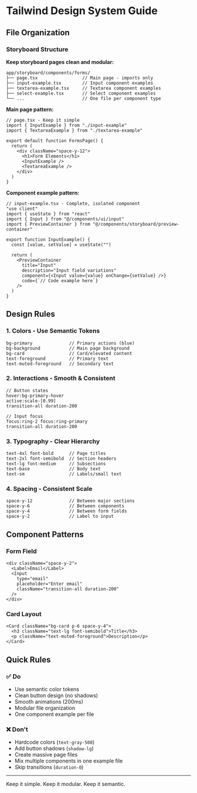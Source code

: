 # Tailwind Design System Guide

## File Organization

### Storyboard Structure
**Keep storyboard pages clean and modular:**

```
app/storyboard/components/forms/
├── page.tsx                 // Main page - imports only
├── input-example.tsx        // Input component examples
├── textarea-example.tsx     // Textarea component examples
├── select-example.tsx       // Select component examples
└── ...                      // One file per component type
```

**Main page pattern:**
```tsx
// page.tsx - Keep it simple
import { InputExample } from "./input-example"
import { TextareaExample } from "./textarea-example"

export default function FormsPage() {
  return (
    <div className="space-y-12">
      <h1>Form Elements</h1>
      <InputExample />
      <TextareaExample />
    </div>
  )
}
```

**Component example pattern:**
```tsx
// input-example.tsx - Complete, isolated component
"use client"
import { useState } from "react"
import { Input } from "@/components/ui/input"
import { PreviewContainer } from "@/components/storyboard/preview-container"

export function InputExample() {
  const [value, setValue] = useState("")
  
  return (
    <PreviewContainer
      title="Input"
      description="Input field variations"
      component={<Input value={value} onChange={setValue} />}
      code={`// Code example here`}
    />
  )
}
```

## Design Rules

### 1. Colors - Use Semantic Tokens
```tsx
bg-primary              // Primary actions (blue)
bg-background           // Main page background  
bg-card                 // Card/elevated content
text-foreground         // Primary text
text-muted-foreground   // Secondary text
```

### 2. Interactions - Smooth & Consistent
```tsx
// Button states
hover:bg-primary-hover 
active:scale-[0.99]
transition-all duration-200

// Input focus
focus:ring-2 focus:ring-primary
transition-all duration-200
```

### 3. Typography - Clear Hierarchy
```tsx
text-4xl font-bold      // Page titles
text-2xl font-semibold  // Section headers  
text-lg font-medium     // Subsections
text-base               // Body text
text-sm                 // Labels/small text
```

### 4. Spacing - Consistent Scale
```tsx
space-y-12              // Between major sections
space-y-6               // Between components
space-y-4               // Between form fields
space-y-2               // Label to input
```

## Component Patterns

### Form Field
```tsx
<div className="space-y-2">
  <Label>Email</Label>
  <Input 
    type="email" 
    placeholder="Enter email"
    className="transition-all duration-200"
  />
</div>
```

### Card Layout
```tsx
<Card className="bg-card p-6 space-y-4">
  <h3 className="text-lg font-semibold">Title</h3>
  <p className="text-muted-foreground">Description</p>
</Card>
```

## Quick Rules

### ✅ Do
- Use semantic color tokens
- Clean button design (no shadows)
- Smooth animations (200ms)
- Modular file organization
- One component example per file

### ❌ Don't  
- Hardcode colors (`text-gray-500`)
- Add button shadows (`shadow-lg`)
- Create massive page files
- Mix multiple components in one example file
- Skip transitions (`duration-0`)

---

Keep it simple. Keep it modular. Keep it semantic.